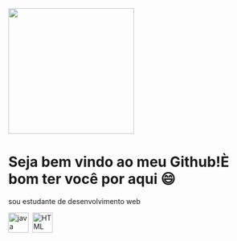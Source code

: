 <img src="programmer cat.gif" width="250px" align="rigth">

# Seja bem vindo ao meu Github!È bom ter você por aqui 😄
 sou estudante de desenvolvimento web
 <div>
 <img src="https://github.com/devicons/blob/master/icons/java-original-wordmark.svg" title="java" alt="java" width="40" height="40"/>&nbsp;
  <img src="https://github.com/devicons/blob/master/icons/html-original-wordmark.svg" title="HTML5" alt="HTML" width="40" height="40"/>&nbsp;
     </div>
